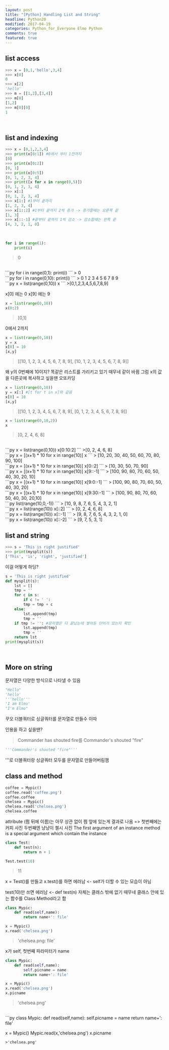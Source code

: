 ```yaml
---
layout: post
title: "[Python] Handling List and String"
headline: Python20
modified: 2017-04-19
categories: Python_for_Everyone Elmo Python
comments: true
featured: true
---
```


## list access

```py
>>> x = [0,1,'hello',3,4]
>>> x[0]
0
>>> x[2]
'hello'
>>> m = [[1,2],[3,4]]
>>> m[0]
[1,2]
>>> m[0][0]
1
```
<br>

## list and indexing

```py
>>> x = [0,1,2,3,4]
>>> print(x[0:1]) #0에서 부터 1전까지
[0]
>>> print(x[0:2])
[0, 1]
>>> print(x[0:5])
[0, 1, 2, 3, 4]
>>> print([x for x in range(0,5)])
[0, 1, 2, 3, 4]
>>> x[:]
[0, 1, 2, 3, 4]
>>> x[1:] #1부터 끝까지
[1, 2, 3, 4]
>>> x[1::2] #1부터 끝까지 2씩 증가 -> 증가할때는 오른쪽 끝
[1, 3]
>>> x[::-1] #끝부터 끝까지 1씩 감소 -> 감소할때는 왼쪽 끝
[4, 3, 2, 1, 0]
```
<br>

```py
for i in range(1):
    print(i)
```
> 0

<br>
```py
for i in range(0,1):
    print(i)
```
> 0

<br>
```py
for i in range(0,10):
    print(i)
```
> 0
1
2
3
4
5
6
7
8
9

<br>
```py
x = list(range(0,10))
x
```
>[0,1,2,3,4,5,6,7,8,9]

x[0] 에는 0
x[9] 에는 9
<br>

```py
x = list(range(0,10))
x(0:2)
```
>[0,1]

0에서 2까지
<br>

```py
x = list(range(0,10))
y = x
x[0] = 10
[x,y]
```
>\[[10, 1, 2, 3, 4, 5, 6, 7, 8, 9], [10, 1, 2, 3, 4, 5, 6, 7, 8, 9]]

왜 y의 0번째에 10이지?
똑같은 리스트를 가리키고 있기 때무네 같이 바뀜
그럼 x의 값을 다른곳에 복사하고 싶을땐 오또카딩
<br>

```py
x = list(range(0,10))
y = x[:] #[t for t in x]와 같음
x[0] = 10
[x,y]
```
>\[[10, 1, 2, 3, 4, 5, 6, 7, 8, 9], [0, 1, 2, 3, 4, 5, 6, 7, 8, 9]]

```py
x = list(range(0,10,2))
x
```
>[0, 2, 4, 6, 8]

<br>
```py
x = list(range(0,10))
x[0:10:2]
```
>[0, 2, 4, 6, 8]

<br>
```py
x = [(x+1) * 10 for x in range(10)]
x
```
> [10, 20, 30, 40, 50, 60, 70, 80, 90, 100]

<br>
```py
x = [(x+1) * 10 for x in range(10)]
x[0::2]
```
> [10, 30, 50, 70, 90]

<br>
```py
x = [(x+1) * 10 for x in range(10)]
x[9::-1]
```
> [100, 90, 80, 70, 60, 50, 40, 30, 20, 10]

<br>
```py
x = [(x+1) * 10 for x in range(10)]
x[9:0:-1]
```
> [100, 90, 80, 70, 60, 50, 40, 30, 20]

<br>
```py
x = [(x+1) * 10 for x in range(10)]
x[9:30:-1]
```
> [100, 90, 80, 70, 60, 50, 40, 30, 20,10]

<br>
```py
list(range(10,0,-1))
```
> [10, 9, 8, 7, 6, 5, 4, 3, 2, 1]

<br>
```py
x = list(range(10))
x[::2]
```
> [0, 2, 4, 6, 8]

<br>
```py
x = list(range(10))
x[::-1]
```
> [9, 8, 7, 6, 5, 4, 3, 2, 1, 0]

<br>
```py
x = list(range(10))
x[::-2]
```
> [9, 7, 5, 3, 1]

<br>

## list and string

```py
>>> s = 'This is right justified'
>>> print(mysplit(s))
['This', 'is', 'right', 'justified']
```

이걸 어떻게 하딩?

```py
s = 'This is right justified'
def mysplit(s):
    lst = []
    tmp = ''
    for c in s:
        if c != ' ':
        tmp = tmp + c
    else:
        lst.append(tmp)
        tmp = ''
    if tmp != '': #문자열은 다 끝났는데 쌓아둔 단어가 있는지 확인
        lst.append(tmp)
        tmp = ''
    return lst
print(mysplit(s))
```
<br>

## More on string

문자열은 다양한 방식으로 나타낼 수 있음
```py
"Hello"
'hello'
'''hello'''
'I am Elmo'
"I'm Elmo"
```
꾸오 더블쿼터로 싱글쿼터를 문자열로 만들수 이따

인용을 하고 싶을땐?
> Commander has shouted fire를 Commander's shouted "fire"

```py
'''Commander's shouted "fire"'''
```
'''로 더블쿼터랑 싱글쿼터 모두를 문자열로 만들어버림잼
<br>

## class and method

```py
coffee = Mypic()
coffee.read('coffee.png')
coffee.coffee
chelsea = Mypic()
chelsea.read('chelsea.png')
chelsea.coffee
```
attribute (쩜 뒤에 이름)는 아무 상관 없이 쩜 앞에 있는게 결과로 나옴
=> 첫번째에는 커피 사진 두번째엔 냥냥이 첼시 사진
The first argument of an instance method is a special argument which contain the instance
<br>

```py
class Test:
    def test(n):
        return n + 1

Test.test(10)
```
>11

x = Test()를 만들고
x.test()를 하면 에러남 <- self가 더할 수 있는 모습이 아님

test(10)만 쓰면 에러남 <- def test(n) 자체는 클래스 밖에 없기 때무네
클래스 안에 있는 함수를 Class Method라고 함
<br>

```py
class Mypic:
    def read(self,name):
        return name+': file'

x = Mypic()
x.read('chelsea.png')
```
>'chelsea.png: file'

x가 self, 첫번째 파라미터가 name
<br>

```py
class Mypic:
    def read(self,name):
        self.picname = name
        return name+': file'

x = Mypic()
x.read('chelsea.png')
x.picname
```
>'chelsea.png'

<br>
```py
class Mypic:
    def read(self,name):
        self.picname = name
        return name+': file'

x = Mypic()
Mypic.read(x,'chelsea.png')
x.picname
```
>'chelsea.png'
